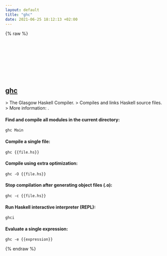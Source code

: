 ```yaml
---
layout: default
title: "ghc"
date: 2021-06-25 18:12:13 +02:00
---
```

{% raw %}
<h2 id="ghc">
  <a href="/en/common/ghc.html">ghc</a> <a href="#ghc"><svg class="icon">
    <use href="/assets/images/unicode_sprite.svg#link" />
  </svg></a>
</h2>
> The Glasgow Haskell Compiler.
> Compiles and links Haskell source files.
> More information: <https://www.haskell.org/ghc>.

#### Find and compile all modules in the current directory:
```shell
ghc Main
```
#### Compile a single file:
```shell
ghc {{file.hs}}
```
#### Compile using extra optimization:
```shell
ghc -O {{file.hs}}
```
#### Stop compilation after generating object files (.o):
```shell
ghc -c {{file.hs}}
```
#### Run Haskell interactive interpreter (REPL):
```shell
ghci
```
#### Evaluate a single expression:
```shell
ghc -e {{expression}}
```
{% endraw %}